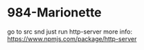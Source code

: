 # 984-Marionette

go to src snd just run http-server
more info: https://www.npmjs.com/package/http-server
